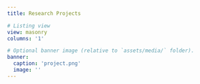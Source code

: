 ```yaml
---
title: Research Projects

# Listing view
view: masonry
columns: '1'

# Optional banner image (relative to `assets/media/` folder).
banner:
  caption: 'project.png'
  image: ''
---
```

